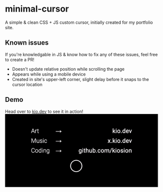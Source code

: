 # minimal-cursor
A simple & clean CSS + JS custom cursor, initially created for my portfolio site.

## Known issues
If you're knowledgable in JS & know how to fix any of these issues, feel free to create a PR!

- Doesn't update relative position while scrolling the page
- Appears while using a mobile device
- Created in site's upper-left corner, slight delay before it snaps to the cursor location

## Demo
Head over to [kio.dev](https://kio.dev/) to see it in action!
![Minimal cursor - gif demo](demo.gif)
